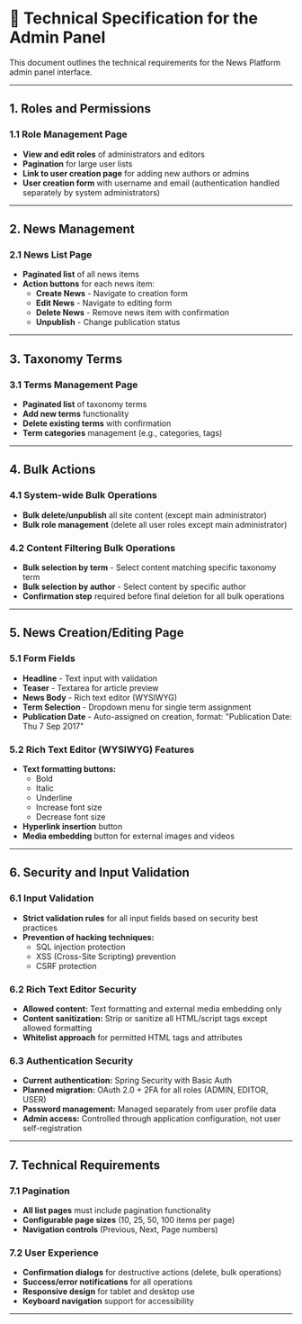 # 🔧 Technical Specification for the Admin Panel

This document outlines the technical requirements for the News Platform admin panel interface.

---

## 1. Roles and Permissions

### 1.1 Role Management Page
- **View and edit roles** of administrators and editors
- **Pagination** for large user lists
- **Link to user creation page** for adding new authors or admins
- **User creation form** with username and email (authentication handled separately by system administrators)

---

## 2. News Management

### 2.1 News List Page
- **Paginated list** of all news items
- **Action buttons** for each news item:
  - **Create News** - Navigate to creation form
  - **Edit News** - Navigate to editing form
  - **Delete News** - Remove news item with confirmation
  - **Unpublish** - Change publication status

---

## 3. Taxonomy Terms

### 3.1 Terms Management Page
- **Paginated list** of taxonomy terms
- **Add new terms** functionality
- **Delete existing terms** with confirmation
- **Term categories** management (e.g., categories, tags)

---

## 4. Bulk Actions

### 4.1 System-wide Bulk Operations
- **Bulk delete/unpublish** all site content (except main administrator)
- **Bulk role management** (delete all user roles except main administrator)

### 4.2 Content Filtering Bulk Operations
- **Bulk selection by term** - Select content matching specific taxonomy term
- **Bulk selection by author** - Select content by specific author
- **Confirmation step** required before final deletion for all bulk operations

---

## 5. News Creation/Editing Page

### 5.1 Form Fields
- **Headline** - Text input with validation
- **Teaser** - Textarea for article preview
- **News Body** - Rich text editor (WYSIWYG)
- **Term Selection** - Dropdown menu for single term assignment
- **Publication Date** - Auto-assigned on creation, format: "Publication Date: Thu 7 Sep 2017"

### 5.2 Rich Text Editor (WYSIWYG) Features
- **Text formatting buttons:**
  - Bold
  - Italic
  - Underline
  - Increase font size
  - Decrease font size
- **Hyperlink insertion** button
- **Media embedding** button for external images and videos

---

## 6. Security and Input Validation

### 6.1 Input Validation
- **Strict validation rules** for all input fields based on security best practices
- **Prevention of hacking techniques:**
  - SQL injection protection
  - XSS (Cross-Site Scripting) prevention
  - CSRF protection

### 6.2 Rich Text Editor Security
- **Allowed content:** Text formatting and external media embedding only
- **Content sanitization:** Strip or sanitize all HTML/script tags except allowed formatting
- **Whitelist approach** for permitted HTML tags and attributes

### 6.3 Authentication Security
- **Current authentication:** Spring Security with Basic Auth
- **Planned migration:** OAuth 2.0 + 2FA for all roles (ADMIN, EDITOR, USER)
- **Password management:** Managed separately from user profile data
- **Admin access:** Controlled through application configuration, not user self-registration

---

## 7. Technical Requirements

### 7.1 Pagination
- **All list pages** must include pagination functionality
- **Configurable page sizes** (10, 25, 50, 100 items per page)
- **Navigation controls** (Previous, Next, Page numbers)

### 7.2 User Experience
- **Confirmation dialogs** for destructive actions (delete, bulk operations)
- **Success/error notifications** for all operations
- **Responsive design** for tablet and desktop use
- **Keyboard navigation** support for accessibility

---